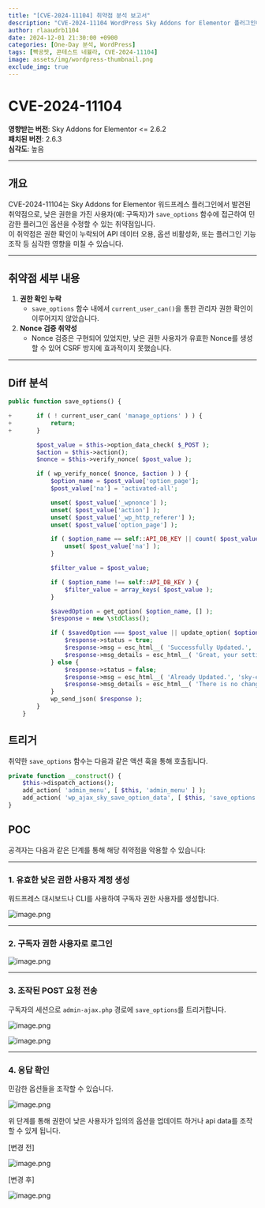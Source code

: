 ```yaml
---
title: "[CVE-2024-11104] 취약점 분석 보고서"
description: "CVE-2024-11104 WordPress Sky Addons for Elementor 플러그인에서 발생하는 save_options() 함수 취약점"
author: rlaaudrb1104
date: 2024-12-01 21:30:00 +0900
categories: [One-Day 분석, WordPress]
tags: [빡공팟, 콘테스트 네뷸라, CVE-2024-11104]
image: assets/img/wordpress-thumbnail.png
exclude_img: true
---
```


# CVE-2024-11104

**영향받는 버전**: Sky Addons for Elementor <= 2.6.2  
**패치된 버전**: 2.6.3  
**심각도**: 높음  

---

## 개요

CVE-2024-11104는 Sky Addons for Elementor 워드프레스 플러그인에서 발견된 취약점으로, 낮은 권한을 가진 사용자(예: 구독자)가 `save_options` 함수에 접근하여 민감한 플러그인 옵션을 수정할 수 있는 취약점입니다.  
이 취약점은 권한 확인이 누락되어 API 데이터 오용, 옵션 비활성화, 또는 플러그인 기능 조작 등 심각한 영향을 미칠 수 있습니다.

---

## 취약점 세부 내용

1. **권한 확인 누락**  
   - `save_options` 함수 내에서 `current_user_can()`을 통한 관리자 권한 확인이 이루어지지 않았습니다.
2. **Nonce 검증 취약성**  
   - Nonce 검증은 구현되어 있었지만, 낮은 권한 사용자가 유효한 Nonce를 생성할 수 있어 CSRF 방지에 효과적이지 못했습니다.

---

## Diff 분석

```php
public function save_options() {

+		if ( ! current_user_can( 'manage_options' ) ) {
+			return;
+		}

		$post_value = $this->option_data_check( $_POST );
		$action = $this->action();
		$nonce = $this->verify_nonce( $post_value );

		if ( wp_verify_nonce( $nonce, $action ) ) {
			$option_name = $post_value['option_page'];
			$post_value['na'] = 'activated-all';

			unset( $post_value['_wpnonce'] );
			unset( $post_value['action'] );
			unset( $post_value['_wp_http_referer'] );
			unset( $post_value['option_page'] );

			if ( $option_name == self::API_DB_KEY || count( $post_value ) > 1 ) {
				unset( $post_value['na'] );
			}

			$filter_value = $post_value;

			if ( $option_name !== self::API_DB_KEY ) {
				$filter_value = array_keys( $post_value );
			}

			$savedOption = get_option( $option_name, [] );
			$response = new \stdClass();

			if ( $savedOption === $post_value || update_option( $option_name, $filter_value ) || add_option( $option_name, $filter_value ) ) {
				$response->status = true;
				$response->msg = esc_html__( 'Successfully Updated.', 'sky-elementor-addons' );
				$response->msg_details = esc_html__( 'Great, your settings saved successfully in your system.', 'sky-elementor-addons' );
			} else {
				$response->status = false;
				$response->msg = esc_html__( 'Already Updated.', 'sky-elementor-addons' );
				$response->msg_details = esc_html__( 'There is no change in your settings. So there is no need to save the settings again.', 'sky-elementor-addons' );
			}
			wp_send_json( $response );
		}
	}
```

## 트리거

취약한 `save_options` 함수는 다음과 같은 액션 훅을 통해 호출됩니다.

```php
private function __construct() {
    $this->dispatch_actions();
    add_action( 'admin_menu', [ $this, 'admin_menu' ] );
    add_action( 'wp_ajax_sky_save_option_data', [ $this, 'save_options' ] );
}
```

## POC

공격자는 다음과 같은 단계를 통해 해당 취약점을 악용할 수 있습니다:

---

### 1. 유효한 낮은 권한 사용자 계정 생성

워드프레스 대시보드나 CLI를 사용하여 구독자 권한 사용자를 생성합니다.

![image.png](assets/posts/one-day/2024-12-01/image-023.png)

---

### 2. 구독자 권한 사용자로 로그인

![image.png](assets/posts/one-day/2024-12-01/image-024.png)


---

### 3. 조작된 POST 요청 전송

구독자의 세션으로 `admin-ajax.php` 경로에 `save_options`를 트리거합니다.

![image.png](assets/posts/one-day/2024-12-01/image-025.png)

![image.png](assets/posts/one-day/2024-12-01/image-026.png)

---

### 4. 응답 확인

민감한 옵션들을 조작할 수 있습니다.

![image.png](assets/posts/one-day/2024-12-01/image-027.png)

위 단계를 통해 권한이 낮은 사용자가 임의의 옵션을 업데이트 하거나 api data를 조작할 수 있게 됩니다.

[변경 전]

![image.png](assets/posts/one-day/2024-12-01/image-028.png)

[변경 후]

![image.png](assets/posts/one-day/2024-12-01/image-029.png)
